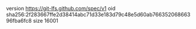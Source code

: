 version https://git-lfs.github.com/spec/v1
oid sha256:2f283667ffe2d38414abc71d33e183d79c48e5d60ab76635206866396fba6fc8
size 16001
